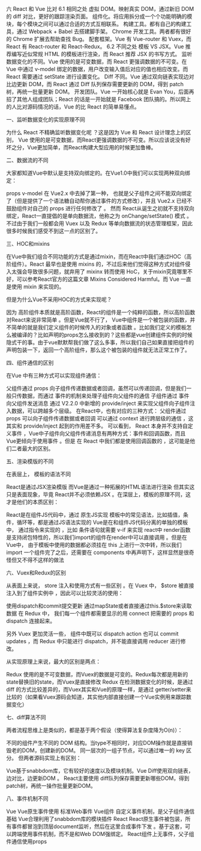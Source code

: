 六 React 和 Vue 比对
6.1 相同之处
虚拟 DOM。映射真实 DOM，通过新旧 DOM 的 diff 对比，更好的跟踪渲染页面。
组件化。将应用拆分成一个个功能明确的模块，每个模块之间可以通过合适的方式互相联系。
构建工具。都有自己的构建工具，通过 Webpack + Babel 去搭建脚手架。
Chrome 开发工具。两者都有很好的 Chrome 扩展去帮助查找 Bug。
配套框架。Vue 有 Vue-router 和 Vuex，而 React 有 React-router 和 React-Redux。
6.2 不同之处
模板 VS JSX。Vue 推荐编写近似常规 HTML 的模板进行渲染，而 React 推荐 JSX 的书写方式。
监听数据变化的不同。Vue 使用的是可变数据，而 React 更强调数据的不可变。在 Vue 中通过 v-model 绑定的数据，用户改变输入值后对应的值也相应改变。而 React 需要通过 setState 进行设置变化。
Diff 不同。Vue 通过双向链表实现边对比边更新 DOM，而 React 通过 Diff 队列保存需要更新的 DOM，得到 patch 树，再统一批量更新 DOM。
开发团队。Vue 一开始核心就是 Evan You，后面再招了其他人组成团队；React 的话是一开始就是 Facebook 团队搞的。所以网上的人比对源码情况的话，Vue 的比 React 的简单易懂点。


一、监听数据变化的实现原理不同

为什么 React 不精确监听数据变化呢 ？这是因为 Vue 和 React 设计理念上的区别， Vue 使用的是可变数据，而React更强调数据的不可变。所以应该说没有好坏之分，Vue更加简单，而React构建大型应用的时候更加鲁棒。

二、数据流的不同

大家都知道Vue中默认是支持双向绑定的。在Vue1.0中我们可以实现两种双向绑定：

props 
v-model 
在 Vue2.x 中去掉了第一种， 也就是父子组件之间不能双向绑定了（但是提供了一个语法糖自动帮你通过事件的方式修改），并且 Vue2.x 已经不鼓励组件对自己的 props 进行任何修改了 。
然而 React从诞生之初就不支持双向绑定，React一直提倡的是单向数据流，他称之为 onChange/setState() 模式 。不过由于我们一般都会用 Vuex 以及 Redux 等单向数据流的状态管理框架，因此很多时候我们感受不到这一点的区别了。

三、HOC和mixins


在Vue中我们组合不同功能的方式是通过mixin，而在React中我们通过HOC（高阶组件）。React 最早也是使用 mixins 的，不过后来他们觉得这种方式对组件侵入太强会导致很多问题，就弃用了 mixinx 转而使用 HoC，关于mixin究竟哪里不好，可以参考React官方的这篇文章 Mixins Considered Harmful。而 Vue 一直是使用 mixin 来实现的。

但是为什么Vue不采用HOC的方式来实现呢？

因为 高阶组件本质就是高阶函数，React的组件是一个纯粹的函数，所以高阶函数对React来说非常简单 。但是Vue就不行了， Vue中组件是一个被包装的函数，并不简单的就是我们定义组件的时候传入的对象或者函数 。比如我们定义的模板怎么被编译的？比如声明的props怎么接收到的？这些都是vue创建组件实例的时候隐式干的事。由于vue默默帮我们做了这么多事，所以我们自己如果直接把组件的声明包装一下，返回一个高阶组件，那么这个被包装的组件就无法正常工作了。

四、组件通信的区别

在Vue 中有三种方式可以实现组件通信：

父组件通过 props 向子组件传递数据或者回调，虽然可以传递回调，但是我们一般只传数据，而通过 事件的机制来处理子组件向父组件的通信
子组件通过 事件 向父组件发送消息
通过 V2.2.0 中新增的 provide/inject 来实现父组件向子组件注入数据，可以跨越多个层级。
在React中，也有对应的三种方式：
父组件通过 props 可以向子组件传递数据或者回调
可以通过 context 进行跨层级的通信 ，这其实和 provide/inject 起到的作用差不多。
可以看到， React 本身并不支持自定义事件 ，Vue中子组件向父组件传递消息有两种方式：事件和回调函数，而且Vue更倾向于使用事件 。但是 在 React 中我们都是使用回调函数的 ，这可能是他们二者最大的区别。

五、渲染模版的不同

在表层上， 模板的语法不同

React是通过JSX渲染模版
而Vue是通过一种拓展的HTML语法进行渲染
但其实这只是表面现象，毕竟 React并不必须依赖JSX 。在深层上，模板的原理不同，这才是他们的本质区别：

React是在组件JS代码中，通过 原生JS实现 模板中的常见语法，比如插值，条件，循环等，都是通过JS语法实现的
Vue是在和组件JS代码分离的单独的模板中， 通过指令来实现的 ，比如 条件语句就需要 v-if 来实现
react中 render函数是支持闭包特性的，所以我们import的组件在render中可以直接调用 。但是在Vue中， 由于模板中使用的数据都必须挂在 this 上进行一次中转，所以我们import 一个组件完了之后，还需要在 components 中再声明下，这样显然是很奇怪但又不得不这样的做法


六、Vuex和Redux的区别

从表面上来说， store 注入和使用方式有一些区别 。在 Vuex 中， $store 被直接注入到了组件实例中 ，因此可以比较灵活的使用：

使用dispatch和commit提交更新
通过mapState或者直接通过this.$store来读取数据
在 Redux 中， 我们每一个组件都需要显示的用 connect 把需要的 props 和 dispatch 连接起来。

另外 Vuex 更加灵活一些， 组件中既可以 dispatch action 也可以 commit updates ，而 Redux 中只能进行 dispatch，并不能直接调用 reducer 进行修改。

从实现原理上来说，最大的区别是两点：

Redux 使用的是不可变数据，而Vuex的数据是可变的。Redux每次都是用新的state替换旧的state，而Vuex是直接修改
Redux 在检测数据变化的时候，是通过 diff 的方式比较差异的，而Vuex其实和Vue的原理一样，是通过 getter/setter来比较的（如果看Vuex源码会知道，其实他内部直接创建一个Vue实例用来跟踪数据变化）

七、diff算法不同

两者流程思维上是类似的，都是基于两个假设（使得算法复杂度降为O(n)）：

不同的组件产生不同的 DOM 结构。当type不相同时，对应DOM操作就是直接销毁老的DOM，创建新的DOM。
同一层次的一组子节点，可以通过唯一的 key 区分。
但两者源码实现上有区别：

Vue基于snabbdom库，它有较好的速度以及模块机制。Vue Diff使用双向链表，边对比，边更新DOM 。
React主要使用 diff队列保存需要更新哪些DOM，得到patch树，再统一操作批量更新DOM。

八、事件机制不同

Vue
Vue原生事件使用 标准Web事件
Vue组件 自定义事件机制，是父子组件通信基础
Vue合理利用了snabbdom库的模块插件
React
React原生事件被包装，所有事件都冒泡到顶层document监听，然后在这里合成事件下发 。基于这套，可以跨端使用事件机制，而不是和Web DOM强绑定。
React组件上无事件，父子组件通信使用props
